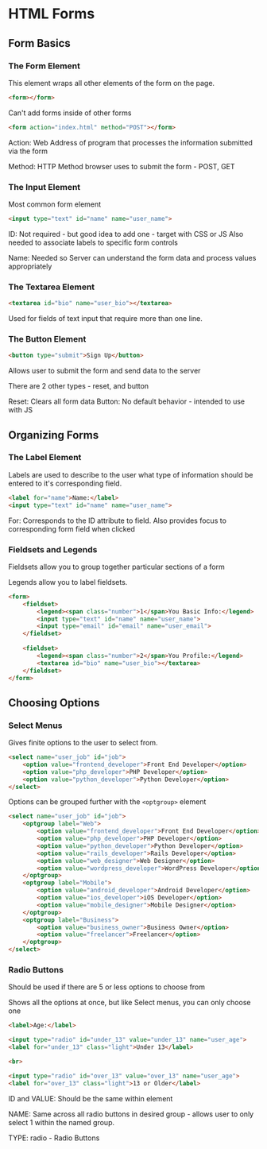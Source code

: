 # HTML Forms

## Form Basics

### The Form Element

This element wraps all other elements of the form on the page.

```html
<form></form>
```

Can't add forms inside of other forms

```html
<form action="index.html" method="POST"></form>
```

Action: Web Address of program that processes the information submitted via the form

Method: HTTP Method browser uses to submit the form - POST, GET

### The Input Element

Most common form element

```html
<input type="text" id="name" name="user_name">
```

ID: Not required - but good idea to add one - target with CSS or JS
Also needed to associate labels to specific form controls

Name: Needed so Server can understand the form data and process values appropriately

### The Textarea Element

```html
<textarea id="bio" name="user_bio"></textarea>
```

Used for fields of text input that require more than one line.

### The Button Element

```html
<button type="submit">Sign Up</button>
```

Allows user to submit the form and send data to the server

There are 2 other types - reset, and button

Reset: Clears all form data
Button: No default behavior - intended to use with JS

## Organizing Forms

### The Label Element

Labels are used to describe to the user what type of information should be entered
to it's corresponding field.

```html
<label for="name">Name:</label>
<input type="text" id="name" name="user_name">
```

For: Corresponds to the ID attribute to field. Also provides focus to corresponding
form field when clicked

### Fieldsets and Legends

Fieldsets allow you to group together particular sections of a form

Legends allow you to label fieldsets.

```html
<form>
    <fieldset>
        <legend><span class="number">1</span>You Basic Info:</legend>
        <input type="text" id="name" name="user_name">
        <input type="email" id="email" name="user_email">
    </fieldset>
    
    <fieldset>
        <legend><span class="number">2</span>You Profile:</legend>
        <textarea id="bio" name="user_bio"></textarea>
    </fieldset>
</form>
```

## Choosing Options

### Select Menus

Gives finite options to the user to select from.

```html
<select name="user_job" id="job">
    <option value="frontend_developer">Front End Developer</option>
    <option value="php_developer">PHP Developer</option>
    <option value="python_developer">Python Developer</option>
</select>
```

Options can be grouped further with the ```<optgroup>``` element

```html
<select name="user_job" id="job">
    <optgroup label="Web">
        <option value="frontend_developer">Front End Developer</option>
        <option value="php_developer">PHP Developer</option>
        <option value="python_developer">Python Developer</option>
        <option value="rails_developer">Rails Developer</option>
        <option value="web_designer">Web Designer</option>
        <option value="wordpress_developer">WordPress Developer</option>
    </optgroup>
    <optgroup label="Mobile">
        <option value="android_developer">Android Developer</option>
        <option value="ios_developer">iOS Developer</option>
        <option value="mobile_designer">Mobile Designer</option>
    </optgroup>
    <optgroup label="Business">
        <option value="business_owner">Business Owner</option>
        <option value="freelancer">Freelancer</option>
    </optgroup>
</select>
```

### Radio Buttons

Should be used if there are 5 or less options to choose from

Shows all the options at once, but like Select menus, you can only choose one

```html
<label>Age:</label>

<input type="radio" id="under_13" value="under_13" name="user_age">
<label for="under_13" class="light">Under 13</label>

<br>

<input type="radio" id="over_13" value="over_13" name="user_age">
<label for="over_13" class="light">13 or Older</label>
```

ID and VALUE: Should be the same within element

NAME: Same across all radio buttons in desired group - allows user to only select 1 within
the named group.

TYPE: radio - Radio Buttons